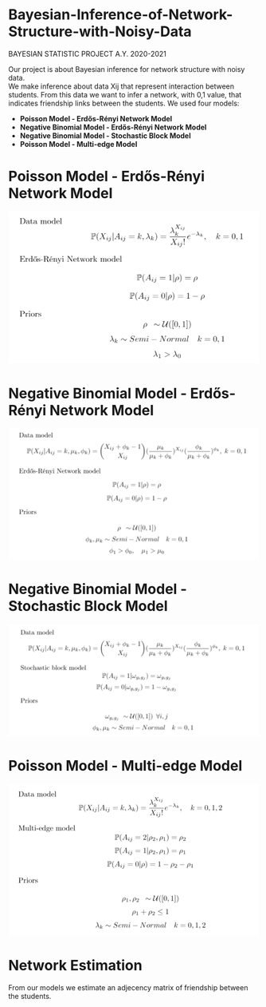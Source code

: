 # Bayesian-Inference-of-Network-Structure-with-Noisy-Data

BAYESIAN STATISTIC PROJECT A.Y. 2020-2021

Our project is about Bayesian inference for network structure with noisy data.  
We make inference about data Xij that represent interaction between students. From this data we want to infer a network, with 0,1 value, that indicates friendship links between the students.
We used four models:

* __Poisson Model - Erdős-Rényi Network Model__
* __Negative Binomial Model - Erdős-Rényi Network Model__
* __Negative Binomial Model - Stochastic Block Model__
* __Poisson Model - Multi-edge Model__

# Poisson Model - Erdős-Rényi Network Model
![Poisson Model - Erdős-Rényi Network Model](https://github.com/NoemiRossi/Bayesian-Inference-of-Network-Structure-with-Noisy-Data/blob/main/Images/p_er_m.png)
# Negative Binomial Model - Erdős-Rényi Network Model
![Negative Binomial Model - Erdős-Rényi Network Model](https://github.com/NoemiRossi/Bayesian-Inference-of-Network-Structure-with-Noisy-Data/blob/main/Images/nb_er_m.png)
# Negative Binomial Model - Stochastic Block Model
![Negative Binomial Model - Stochastic Block Model](https://github.com/NoemiRossi/Bayesian-Inference-of-Network-Structure-with-Noisy-Data/blob/main/Images/nb_sbm_m.png)
# Poisson Model - Multi-edge Model
![Poisson Model - Multi-edge Model](https://github.com/NoemiRossi/Bayesian-Inference-of-Network-Structure-with-Noisy-Data/blob/main/Images/p_mul_m.png)

# Network Estimation
From our models we estimate an adjecency matrix of friendship between the students.
